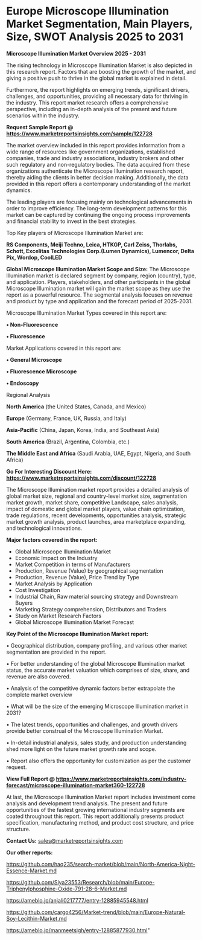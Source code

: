 # Europe Microscope Illumination Market Segmentation, Main Players, Size, SWOT Analysis 2025 to 2031

<Strong> Microscope Illumination Market Overview 2025 - 2031</strong>

The rising technology in Microscope Illumination Market is also depicted in this research report. Factors that are boosting the growth of the market, and giving a positive push to thrive in the global market is explained in detail.

Furthermore, the report highlights on emerging trends, significant drivers, challenges, and opportunities, providing all necessary data for thriving in the industry. This report market research offers a comprehensive perspective, including an in-depth analysis of the present and future scenarios within the industry.

<strong>Request Sample Report @ <a href=https://www.marketreportsinsights.com/sample/122728>https://www.marketreportsinsights.com/sample/122728</a></strong>

The market overview included in this report provides information from a wide range of resources like government organizations, established companies, trade and industry associations, industry brokers and other such regulatory and non-regulatory bodies. The data acquired from these organizations authenticate the Microscope Illumination research report, thereby aiding the clients in better decision making. Additionally, the data provided in this report offers a contemporary understanding of the market dynamics.

The leading players are focusing mainly on technological advancements in order to improve efficiency. The long-term development patterns for this market can be captured by continuing the ongoing process improvements and financial stability to invest in the best strategies.

Top Key players of Microscope Illumination Market are:

<strong>RS Components, Meiji Techno, Leica, HTKGP, Carl Zeiss, Thorlabs, Schott, Excelitas Technologies Corp.(Lumen Dynamics), Lumencor, Delta Pix, Wordop, CoolLED</strong>

<strong><b>Global Microscope Illumination Market Scope and Size:</b></strong>
The Microscope Illumination market is declared segment by company, region (country), type, and application. Players, stakeholders, and other participants in the global Microscope Illumination market will gain the market scope as they use the report as a powerful resource. The segmental analysis focuses on revenue and product by type and application and the forecast period of 2025-2031.

Microscope Illumination Market Types covered in this report are:

<strong>• Non-Fluorescence

• Fluorescence</strong>

Market Applications covered in this report are:

<strong>• General Microscope

• Fluorescence Microscope

• Endoscopy</strong> 

Regional Analysis

<strong>North America</strong> (the United States, Canada, and Mexico)

<strong>Europe</strong> (Germany, France, UK, Russia, and Italy)

<strong>Asia-Pacific</strong> (China, Japan, Korea, India, and Southeast Asia)

<strong>South America</strong> (Brazil, Argentina, Colombia, etc.)

<strong>The Middle East and Africa</strong> (Saudi Arabia, UAE, Egypt, Nigeria, and South Africa)

<strong>Go For Interesting Discount Here: <a href=https://www.marketreportsinsights.com/discount/122728>https://www.marketreportsinsights.com/discount/122728</a></strong>

The Microscope Illumination market report provides a detailed analysis of global market size, regional and country-level market size, segmentation market growth, market share, competitive Landscape, sales analysis, impact of domestic and global market players, value chain optimization, trade regulations, recent developments, opportunities analysis, strategic market growth analysis, product launches, area marketplace expanding, and technological innovations.

<strong><b>Major factors covered in the report:</b></strong>
<ul>
  <li>Global Microscope Illumination Market </li>
  <li>Economic Impact on the Industry</li>
  <li>Market Competition in terms of Manufacturers</li>
  <li>Production, Revenue (Value) by geographical segmentation</li>
  <li>Production, Revenue (Value), Price Trend by Type</li>
  <li>Market Analysis by Application</li>
  <li>Cost Investigation</li>
  <li>Industrial Chain, Raw material sourcing strategy and Downstream Buyers</li>
  <li>Marketing Strategy comprehension, Distributors and Traders</li>
  <li>Study on Market Research Factors</li>
  <li>Global Microscope Illumination Market Forecast</li>
</ul>

<strong><b>Key Point of the Microscope Illumination Market report:</b></strong>

• Geographical distribution, company profiling, and various other market segmentation are provided in the report.

• For better understanding of the global Microscope Illumination market status, the accurate market valuation which comprises of size, share, and revenue are also covered.

• Analysis of the competitive dynamic factors better extrapolate the complete market overview

• What will be the size of the emerging Microscope Illumination market in 2031?

• The latest trends, opportunities and challenges, and growth drivers provide better construal of the Microscope Illumination Market.

• In-detail industrial analysis, sales study, and production understanding shed more light on the future market growth rate and scope.

• Report also offers the opportunity for customization as per the customer request.

<strong><b>View Full Report @ <a href=https://www.marketreportsinsights.com/industry-forecast/microscope-illumination-market360-122728>https://www.marketreportsinsights.com/industry-forecast/microscope-illumination-market360-122728</a></b></strong>


At last, the Microscope Illumination Market report includes investment come analysis and development trend analysis. The present and future opportunities of the fastest growing international industry segments are coated throughout this report. This report additionally presents product specification, manufacturing method, and product cost structure, and price structure.

<strong>Contact Us:</strong>
sales@marketreportsinsights.com

<strong>Our other reports:</strong>

<a href=https://github.com/haq235/search-market/blob/main/North-America-Night-Essence-Market.md>https://github.com/haq235/search-market/blob/main/North-America-Night-Essence-Market.md</a>

<a href=https://github.com/Siya23553/Research/blob/main/Europe-Triphenylphosphine-Oxide-791-28-6-Market.md>https://github.com/Siya23553/Research/blob/main/Europe-Triphenylphosphine-Oxide-791-28-6-Market.md</a>

<a href=https://ameblo.jp/anjali0217777/entry-12885945548.html>https://ameblo.jp/anjali0217777/entry-12885945548.html</a>

<a href=https://github.com/cargo4256/Market-trend/blob/main/Europe-Natural-Soy-Lecithin-Market.md>https://github.com/cargo4256/Market-trend/blob/main/Europe-Natural-Soy-Lecithin-Market.md</a>

<a href=https://ameblo.jp/manmeetsigh/entry-12885877930.html>https://ameblo.jp/manmeetsigh/entry-12885877930.html</a>"
